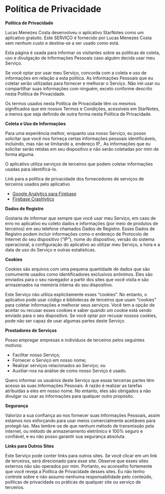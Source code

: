 <!DOCTYPE html>
<html>
<head>
  <meta charset='utf-8'>
  <meta name='viewport' content='width=device-width'>
  <h1>Política de Privacidade</h1>
</head>
<body>
<strong>Política de Privacidade</strong> 
<p>
  Lucas Menezes Costa desenvolveu o aplicativo StarNotes como
  um aplicativo gratuito. Este SERVIÇO é fornecido por
  Lucas Menezes Costa sem nenhum custo e destina-se a ser usado como
  está.
</p> 
<p>
  Esta página é usada para informar os visitantes sobre as
  políticas de coleta, uso e divulgação de Informações Pessoais
  caso alguém decida usar meu Serviço.
</p> 
<p>
  Se você optar por usar meu Serviço, concorda com
  a coleta e uso de informações em relação a esta
  política. As Informações Pessoais que eu coletar serão
  utilizadas para fornecer e melhorar o Serviço. Não irei usar ou compartilhar suas informações com
  ninguém, exceto conforme descrito nesta Política de Privacidade.
</p> 
<p>
  Os termos usados nesta Política de Privacidade têm os mesmos significados
  que em nossos Termos e Condições, acessíveis em
  StarNotes, a menos que seja definido de outra forma nesta Política de Privacidade.
</p> 
<p><strong>Coleta e Uso de Informações</strong></p> 
<p>
  Para uma experiência melhor, enquanto usa nosso Serviço, eu
  posso solicitar que você nos forneça certas informações pessoais
  identificáveis, incluindo, mas não se limitando a, endereço IP,. As informações
  que eu solicitar serão retidas em seu dispositivo e não serão coletadas por mim de forma alguma.
</p> 
<div>
  <p>
    O aplicativo utiliza serviços de terceiros que podem coletar
    informações usadas para identificá-lo.
  </p> 
  <p>
    Link para a política de privacidade dos fornecedores de serviços de terceiros usados
    pelo aplicativo
  </p> 
  <ul>
    <li><a href="https://firebase.google.com/support/privacy" target="_blank" rel="noopener noreferrer">Google Analytics para Firebase</a></li>
    <li><a href="https://firebase.google.com/support/privacy/" target="_blank" rel="noopener noreferrer">Firebase Crashlytics</a></li>
  </ul>
</div> 
<p><strong>Dados de Registro</strong></p> 
<p>
  Gostaria de informar que sempre que você
  usar meu Serviço, em caso de erro no aplicativo
  eu coleto dados e informações (por meio de produtos de terceiros)
  em seu telefone chamados Dados de Registro. Esses Dados de Registro podem
  incluir informações como o endereço de Protocolo de Internet do seu dispositivo
  (“IP”), nome do dispositivo, versão do sistema operacional, a
  configuração do aplicativo ao utilizar meu Serviço,
  a hora e a data de uso do Serviço e outras
  estatísticas.
</p> 
<p><strong>Cookies</strong></p> 
<p>
  Cookies são arquivos com uma pequena quantidade de dados que são
  comumente usados como identificadores exclusivos anônimos. Eles são enviados
  para o seu navegador a partir dos sites que você visita e são
  armazenados na memória interna do seu dispositivo.
</p> 
<p>
  Este Serviço não utiliza explicitamente esses “cookies”. No entanto,
  o aplicativo pode usar código e bibliotecas de terceiros que usam
  “cookies” para coletar informações e melhorar seus serviços.
  Você tem a opção de aceitar ou recusar esses cookies
  e saber quando um cookie está sendo enviado para o seu dispositivo. Se você
  optar por recusar nossos cookies, pode não ser capaz de usar algumas
  partes deste Serviço.
</p> 
<p><strong>Prestadores de Serviços</strong></p> 
<p>
  Posso empregar empresas e
  indivíduos de terceiros pelos seguintes motivos:
</p> 
<ul>
  <li>Facilitar nosso Serviço;</li> 
  <li>Fornecer o Serviço em nosso nome;</li> 
  <li>Realizar serviços relacionados ao Serviço; ou</li> 
  <li>Auxiliar-nos na análise de como nosso Serviço é usado.</li>
</ul> 
<p>
  Quero informar os usuários deste Serviço
  que essas terceiras partes têm acesso às suas Informações Pessoais.
  A razão é realizar as tarefas atribuídas a
  eles em nosso nome. No entanto, eles são obrigados a não
  divulgar ou usar as informações para qualquer outro propósito.
</p> 
<p><strong>Segurança</strong></p> 
<p>
  Valorizo a sua confiança ao nos fornecer suas
  Informações Pessoais, assim estamos nos esforçando para usar meios
  comercialmente aceitáveis para protegê-las. Mas lembre-se de que nenhum método
  de transmissão pela internet, ou método de armazenamento eletrônico é 100% seguro e confiável, e eu não posso
  garantir sua segurança absoluta.
</p> 
<p><strong>Links para Outros Sites</strong></p> 
<p>
  Este Serviço pode conter links para outros sites. Se você clicar em
  um link de terceiros, será direcionado para esse site. Observe
  que esses sites externos não são operados por mim.
  Portanto, eu aconselho fortemente que você reveja a
  Política de Privacidade desses sites. Eu não tenho
  controle sobre e não assumo nenhuma responsabilidade pelo conteúdo,
  políticas de privacidade ou práticas de qualquer site ou
  serviço de terceiros.
</p> 
</body>
</html>
